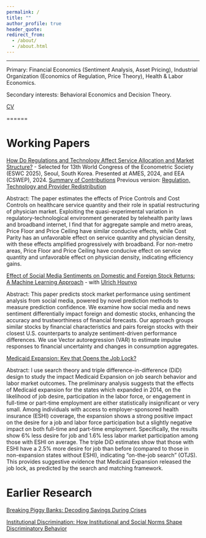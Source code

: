 ```yaml
---
permalink: /
title: ""
author_profile: true
header_quote:
redirect_from: 
  - /about/
  - /about.html
---
```

---




Primary: Financial Economics (Sentiment Analysis, Asset Pricing), Industrial Organization (Economics of Regulation, Price Theory),
Health & Labor Economics.

Secondary interests: Behavioral Economics and Decision Theory.

[CV](https://www.dropbox.com/scl/fi/uwrx9xmfglkti2mujhd2g/Piyush_CV.pdf?rlkey=zpbvzi7panmk2fzi5nq7j17a2&st=4zouktsl&dl=0)

====== 

Working Papers
======
[How Do Regulations and Technology Affect Service Allocation and Market Structure?](https://www.dropbox.com/scl/fi/vrzb27hu7ssyg8bi0x9gw/JMP_Manuscript_Piyush.pdf?rlkey=btwj0y6pi2la4whnlc4biczbi&st=pddxrfx9&dl=0) - Selected for 13th World Congress of the Econometric Society (ESWC 2025), Seoul, South Korea. Presented at AMES, 2024, and EEA (CSWEP), 2024. [Summary of Contributions](https://www.dropbox.com/scl/fi/gw2mrddljugt1yfmnb4a0/JMP_Contributions.pdf?rlkey=ei5fgowgz17orms5wsxq5ffcr&st=1kp29tg3&dl=0) Previous version: [Regulation, Technology and Provider Redistribution]()

Abstract: The paper estimates the effects of Price Controls and Cost Controls on healthcare service quantity and their role in spatial
restructuring of physician market. Exploiting the quasi-experimental variation in regulatory-technological environment generated
by telehealth parity laws and broadband internet, I find that for aggregate sample and metro areas, Price Floor and Price Ceiling
have similar conducive effects, while Cost Parity has an unfavorable effect on service quantity and physician density, with these
effects amplified progressively with broadband. For non-metro areas, Price Floor and Price Ceiling have conducive effect on service
quantity and unfavorable effect on physician density, indicating efficiency gains.

[Effect of Social Media Sentiments on Domestic and Foreign Stock Returns: A Machine Learning Approach]() - with [Ulrich Hounyo](https://sites.google.com/site/ulrichounyo/) 

Abstract: This paper predicts stock market performance using sentiment analysis from social media, powered by novel prediction
methods to measure prediction confidence. We examine how social media and news sentiment differentially impact foreign and
domestic stocks, enhancing the accuracy and trustworthiness of financial forecasts. Our approach groups similar stocks by financial
characteristics and pairs foreign stocks with their closest U.S. counterparts to analyze sentiment-driven performance differences. We
use Vector autoregression (VAR) to estimate impulse responses to financial uncertainty and changes in consumption aggregates.


[Medicaid Expansion: Key that Opens the Job Lock?]()

Abstract: I use search theory and triple difference-in-difference (DiD) design to study the impact Medicaid Expansion on job search
behavior and labor market outcomes. The preliminary analysis suggests that the effects of Medicaid expansion for the states which
expanded in 2014, on the likelihood of job desire, participation in the labor force, or engagement in full-time or part-time employment
are either statistically insignificant or very small. Among individuals with access to employer-sponsored health insurance (ESHI)
coverage, the expansion shows a strong positive impact on the desire for a job and labor force participation but a slightly negative
impact on both full-time and part-time employment. Specifically, the results show 6% less desire for job and 1.6% less labor market
participation among those with ESHI on average. The triple DiD estimates show that those with ESHI have a 2.5% more desire for
job than before (compared to those in non-expansion states without ESHI), indicating “on-the-job search” (OTJS). This provides
suggestive evidence that Medicaid Expansion released the job lock, as predicted by the search and matching framework.

Earlier Research
======

[Breaking Piggy Banks: Decoding Savings During Crises]()

[Institutional Discrimination: How Institutional and Social Norms Shape Discriminatory Behavior]()



